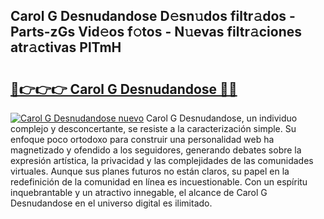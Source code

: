 ## Carol G Desnudandose D𝚎sn𝚞dos filtr𝚊dos - Parts-zGs Vid𝚎os f𝚘tos - N𝚞evas filtr𝚊ciones atr𝚊ctivas PlTmH

# <h2><a href="http://mbbi3uv.tromn.icu/?c=Carol+G+Desnudandose">🔗👉👉👉 Carol G Desnudandose 🔗🔗</a></h2>

[![Carol G Desnudandose nuevo](https://i.imgur.com/pEAQMta.gif)](http://mbbi3uv.tromn.icu/?c=Carol+G+Desnudandose)
Carol G Desnudandose, un individuo complejo y desconcertante, se resiste a la caracterización simple. Su enfoque poco ortodoxo para construir una personalidad web ha magnetizado y ofendido a los seguidores, generando debates sobre la expresión artística, la privacidad y las complejidades de las comunidades virtuales. Aunque sus planes futuros no están claros, su papel en la redefinición de la comunidad en línea es incuestionable. Con un espíritu inquebrantable y un atractivo innegable, el alcance de Carol G Desnudandose en el universo digital es ilimitado.
